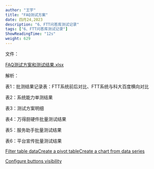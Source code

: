 ```yaml
---
author: "王宇"
title: "FAQ测试方案"
date: 四月24,2023
description: "6、FTT问答库测试记录"
tags: ["6、FTT问答库测试记录"]
ShowReadingTime: "12s"
weight: 629
---
```

文件：

[FAQ测试方案和测试结果.xlsx](/download/attachments/97909991/FAQ%E6%B5%8B%E8%AF%95%E6%96%B9%E6%A1%88%E5%92%8C%E6%B5%8B%E8%AF%95%E7%BB%93%E6%9E%9C.xlsx?version=1&modificationDate=1682317400834&api=v2)

解析：

表1：批测结果记录表：FTT系统前后对比、FTT系统与科大百度横向对比

表2：系统能力单测结果

表3：测试方案明细

表4：万得厨硬件批量测试结果

表5：服务助手批量测试结果

表6：平台宣传批量测试结果

  

[Filter table data](#)[Create a pivot table](#)[Create a chart from data series](#)

[Configure buttons visibility](/users/tfac-settings.action)
